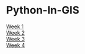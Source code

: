 # Python-In-GIS
[Week 1](https://drive.google.com/open?id=1QS1U6MsiPrWStLGIxt3pkX-IOQiK7LerKk9MdwWmkUI)</br>
[Week 2](https://drive.google.com/open?id=1zMaX9b4dp6YJrNLCxXpVtIQiyxUDUA89HwigTp0WfP4)<br>
[Week 3](https://drive.google.com/open?id=1tsnSxa7BHnQHzATc404dbSXgBOOm_VKMr7pEMf5MXGE)</br>
[Week 4](https://docs.google.com/presentation/d/1nK5o1xFG65hdRgbR0jV4x7ZisRIllugOmVrZsbvlQeU/edit?usp=sharing)</br>
